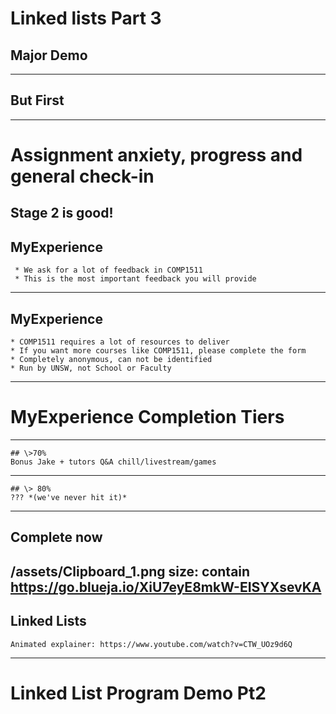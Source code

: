 # Linked lists Part 3
## Major Demo
---
## But First
---
# Assignment anxiety, progress and general check-in
Stage 2 is good!
---
## MyExperience
	 * We ask for a lot of feedback in COMP1511
	 * This is the most important feedback you will provide
---
## MyExperience
	* COMP1511 requires a lot of resources to deliver
	* If you want more courses like COMP1511, please complete the form
	* Completely anonymous, can not be identified
	* Run by UNSW, not School or Faculty
---
# MyExperience Completion Tiers
---
	## \>70%
	Bonus Jake + tutors Q&A chill/livestream/games
---
	## \> 80%
	??? *(we've never hit it)*
---
## Complete now
/assets/Clipboard_1.png
size: contain
	https://go.blueja.io/XiU7eyE8mkW-EISYXsevKA
---
## Linked Lists
	Animated explainer: https://www.youtube.com/watch?v=CTW_UOz9d6Q
---
# Linked List Program Demo Pt2